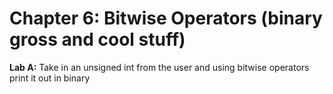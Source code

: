 # Chapter 6: Bitwise Operators (binary gross and cool stuff)

**Lab A:** Take in an unsigned int from the user and using bitwise operators print it out in binary